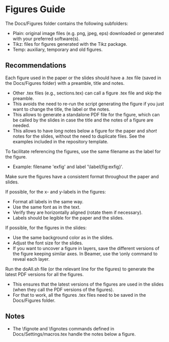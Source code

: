 # Figures Guide

The Docs/Figures folder contains the following subfolders:
- Plain: original image files (e.g. png, jpeg, eps) downloaded or generated with your preferred software(s).
- Tikz: files for figures generated with the Tikz package.
- Temp: auxiliary, temporary and old figures.


## Recommendations
Each figure used in the paper or the slides should have a .tex file (saved in the Docs/Figures folder) with a preamble, title and notes.
- Other .tex files (e.g., sections.tex) can call a figure .tex file and skip the preamble.
- This avoids the need to re-run the script generating the figure if you just want to change the title, the label or the notes.
- This allows to generate a standalone PDF file for the figure, which can be called by the slides in case the title and the notes of a figure are needed.
- This allows to have *long* notes below a figure for the paper and *short* notes for the slides, without the need to duplicate files. See the examples included in the repository template.

To facilitate referencing the figures, use the same filename as the label for the figure.
- Example: filename 'exfig' and label '\label{fig:exfig}'.

Make sure the figures have a consistent format throughout the paper and slides.

If possible, for the x- and y-labels in the figures:
- Format all labels in the same way.
- Use the same font as in the text.
- Verify they are horizontally aligned (rotate them if necessary).
- Labels should be legible for the paper and the slides.

If possible, for the figures in the slides:
- Use the same background color as in the slides.
- Adjust the font size for the slides.
- If you want to uncover a figure in layers, save the different versions of the figure keeping similar axes. In Beamer, use the \only<slidenum> command to reveal each layer.

Run the doAll.sh file (or the relevant line for the figures) to generate the latest PDF versions for all the figures.
- This ensures that the latest versions of the figures are used in the slides (when they call the PDF versions of the figures).
- For that to work, all the figures .tex files need to be saved in the Docs/Figures folder.


## Notes
- The \fignote and \fignotes commands defined in Docs/Settings/macros.tex handle the notes below a figure.